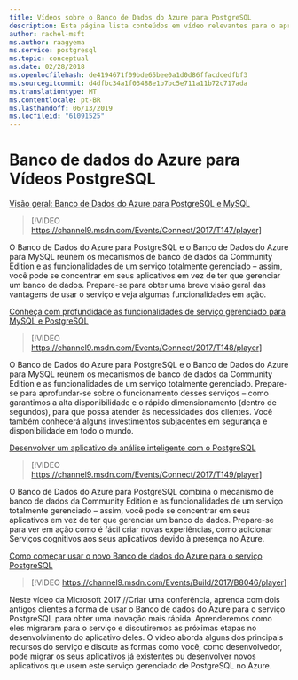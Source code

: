 ```yaml
---
title: Vídeos sobre o Banco de Dados do Azure para PostgreSQL
description: Esta página lista conteúdos em vídeo relevantes para o aprendizado sobre o Banco de dados do Azure para PostgreSQL.
author: rachel-msft
ms.author: raagyema
ms.service: postgresql
ms.topic: conceptual
ms.date: 02/28/2018
ms.openlocfilehash: de4194671f09bde65bee0a1d0d86ffacdcedfbf3
ms.sourcegitcommit: d4dfbc34a1f03488e1b7bc5e711a11b72c717ada
ms.translationtype: MT
ms.contentlocale: pt-BR
ms.lasthandoff: 06/13/2019
ms.locfileid: "61091525"
---
```

# <a name="azure-database-for-postgresql-videos"></a>Banco de dados do Azure para Vídeos PostgreSQL

[Visão geral: Banco de Dados do Azure para PostgreSQL e MySQL](https://channel9.msdn.com/Events/Connect/2017/T147)

>[!VIDEO https://channel9.msdn.com/Events/Connect/2017/T147/player]

O Banco de Dados do Azure para PostgreSQL e o Banco de Dados do Azure para MySQL reúnem os mecanismos de banco de dados da Community Edition e as funcionalidades de um serviço totalmente gerenciado – assim, você pode se concentrar em seus aplicativos em vez de ter que gerenciar um banco de dados. Prepare-se para obter uma breve visão geral das vantagens de usar o serviço e veja algumas funcionalidades em ação.

[Conheça com profundidade as funcionalidades de serviço gerenciado para MySQL e PostgreSQL](https://channel9.msdn.com/Events/Connect/2017/T148)

>[!VIDEO https://channel9.msdn.com/Events/Connect/2017/T148/player]

O Banco de Dados do Azure para PostgreSQL e o Banco de Dados do Azure para MySQL reúnem os mecanismos de banco de dados da Community Edition e as funcionalidades de um serviço totalmente gerenciado. Prepare-se para aprofundar-se sobre o funcionamento desses serviços – como garantimos a alta disponibilidade e o rápido dimensionamento (dentro de segundos), para que possa atender às necessidades dos clientes. Você também conhecerá alguns investimentos subjacentes em segurança e disponibilidade em todo o mundo.

[Desenvolver um aplicativo de análise inteligente com o PostgreSQL](https://channel9.msdn.com/Events/Connect/2017/T149)

>[!VIDEO https://channel9.msdn.com/Events/Connect/2017/T149/player]

O Banco de Dados do Azure para PostgreSQL combina o mecanismo de banco de dados da Community Edition e as funcionalidades de um serviço totalmente gerenciado – assim, você pode se concentrar em seus aplicativos em vez de ter que gerenciar um banco de dados. Prepare-se para ver em ação como é fácil criar novas experiências, como adicionar Serviços cognitivos aos seus aplicativos devido à presença no Azure.

[Como começar usar o novo Banco de dados do Azure para o serviço PostgreSQL](https://channel9.msdn.com/events/Build/2017/B8046)

>[!VIDEO https://channel9.msdn.com/Events/Build/2017/B8046/player]

Neste vídeo da Microsoft 2017 //Criar uma conferência, aprenda com dois antigos clientes a forma de usar o Banco de dados do Azure para o serviço PostgreSQL para obter uma inovação mais rápida. Aprenderemos como eles migraram para o serviço e discutiremos as próximas etapas no desenvolvimento do aplicativo deles. O vídeo aborda alguns dos principais recursos do serviço e discute as formas como você, como desenvolvedor, pode migrar os seus aplicativos já existentes ou desenvolver novos aplicativos que usem este serviço gerenciado de PostgreSQL no Azure.
